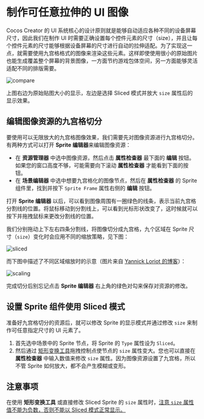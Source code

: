 # 制作可任意拉伸的 UI 图像

Cocos Creator 的 UI 系统核心的设计原则就是能够自动适应各种不同的设备屏幕尺寸，因此我们在制作 UI 时需要正确设置每个控件元素的尺寸（size），并且让每个控件元素的尺寸能够根据设备屏幕的尺寸进行自动的拉伸适配。为了实现这一点，就需要使用九宫格格式的图像来渲染这些元素。这样即使使用很小的原始图片也能生成覆盖整个屏幕的背景图像，一方面节约游戏包体空间，另一方面能够灵活适配不同的排版需要。

![compare](https://gitee.com/nlpleaf/PicGo/raw/master/20200621100147.png)

上图右边为原始贴图大小的显示，左边是选择 Sliced 模式并放大 `size` 属性后的显示效果。

## 编辑图像资源的九宫格切分

要使用可以无限放大的九宫格图像效果，我们需要先对图像资源进行九宫格切分。有两种方式可以打开 **Sprite 编辑器**来编辑图像资源：

- 在 **资源管理器** 中选中图像资源，然后点击 **属性检查器** 最下面的 **编辑** 按钮。如果您的窗口高度不够，可能需要向下滚动 **属性检查器** 才能看到下面的按钮。
- 在 **场景编辑器** 中选中想要九宫格化的图像节点，然后在 **属性检查器** 的 Sprite 组件里，找到并按下 `Sprite Frame` 属性右侧的 **编辑** 按钮。

打开 **Sprite 编辑器** 以后，可以看到图像周围有一圈绿色的线条，表示当前九宫格分割线的位置。将鼠标移动到分割线上，可以看到光标形状改变了，这时候就可以按下并拖拽鼠标来更改分割线的位置。

我们分别拖动上下左右四条分割线，将图像切分成九宫格，九个区域在 Sprite 尺寸（`size`）变化时会应用不同的缩放策略，见下图：

![sliced](https://gitee.com/nlpleaf/PicGo/raw/master/20200621100148.png)

而下图中描述了不同区域缩放时的示意（图片来自 [Yannick Loriot 的博客](http://yannickloriot.com/2011/12/create-buttons-in-cocos2d-by-using-cccontrolbutton/)）：

![scaling](https://gitee.com/nlpleaf/PicGo/raw/master/20200621100149.png)

完成切分后别忘记点击 **Sprite 编辑器** 右上角的绿色对勾来保存对资源的修改。



## 设置 Sprite 组件使用 Sliced 模式

准备好九宫格切分的资源后，就可以修改 Sprite 的显示模式并通过修改 `size` 来制作可任意指定尺寸的 UI 元素了。

1. 首先选中场景中的 Sprite 节点，将 Sprite 的 `Type` 属性设为 `Sliced`。
2. 然后通过 [矩形变换工具](https://docs.cocos.com/creator/manual/zh/getting-started/basics/editor-panels/scene.html#--12)拖拽控制点使节点的 `size` 属性变大。您也可以直接在 **属性检查器** 中输入数值来修改 `size` 属性。因为图像资源设置了九宫格，所以不管 Sprite 如何放大，都不会产生模糊或变形。



## 注意事项

在使用 **矩形变换工具** 或直接修改 Sliced Sprite 的 `size` 属性时，<u>注意 `size` 属性值不能为负数，否则不能以 Sliced 模式正常显示。</u>